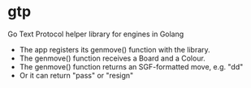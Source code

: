 # gtp
Go Text Protocol helper library for engines in Golang

* The app registers its genmove() function with the library.
* The genmove() function receives a Board and a Colour.
* The genmove() function returns an SGF-formatted move, e.g. "dd"
* Or it can return "pass" or "resign"
